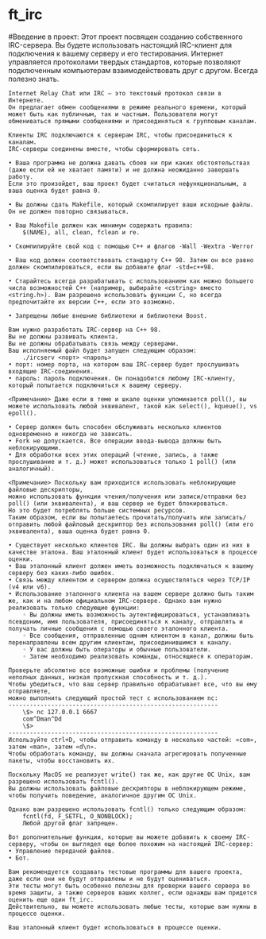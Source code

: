 # ft_irc

#Введение в проект:
	Этот проект посвящен созданию собственного IRC-сервера.
	Вы будете использовать настоящий IRC-клиент для подключения к вашему серверу и его тестирования.
	Интернет управляется протоколами твердых стандартов, которые позволяют подключенным компьютерам взаимодействовать друг с другом.
	Всегда полезно знать.

	Internet Relay Chat или IRC — это текстовый протокол связи в Интернете.
	Он предлагает обмен сообщениями в режиме реального времени, который может быть как публичным, так и частным. Пользователи могут обмениваться прямыми сообщениями и присоединяться к групповым каналам.

	Клиенты IRC подключаются к серверам IRC, чтобы присоединиться к каналам.
	IRC-серверы соединены вместе, чтобы сформировать сеть.

<!-- Требования Subject -->
	• Ваша программа не должна давать сбоев ни при каких обстоятельствах (даже если ей не хватает памяти) и не должна неожиданно завершать работу.
	Если это произойдет, ваш проект будет считаться нефункциональным, а ваша оценка будет равна 0.

	• Вы должны сдать Makefile, который скомпилирует ваши исходные файлы. Он не должен повторно связываться.

	• Ваш Makefile должен как минимум содержать правила:
		$(NAME), all, clean, fclean и re.

	• Скомпилируйте свой код с помощью C++ и флагов -Wall -Wextra -Werror

	• Ваш код должен соответствовать стандарту C++ 98. Затем он все равно должен скомпилироваться, если вы добавите флаг -std=c++98.

	• Старайтесь всегда разрабатывать с использованием как можно большего числа возможностей C++ (например, выбирайте <cstring> вместо <string.h>). Вам разрешено использовать функции C, но всегда предпочитайте их версии C++, если это возможно.

	• Запрещены любые внешние библиотеки и библиотеки Boost.

<!-- Требования проекта -->
	Вам нужно разработать IRC-сервер на C++ 98.
	Вы не должны развивать клиента.
	Вы не должны обрабатывать связь между серверами.
	Ваш исполняемый файл будет запущен следующим образом:
		./ircserv <порт> <пароль>
	• порт: номер порта, на котором ваш IRC-сервер будет прослушивать входящие IRC-соединения.
	• пароль: пароль подключения. Он понадобится любому IRC-клиенту, который попытается подключиться к вашему серверу.

	<Примечание> Даже если в теме и шкале оценки упоминается poll(), вы можете использовать любой эквивалент, такой как select(), kqueue(), vs epoll().

	• Сервер должен быть способен обслуживать несколько клиентов одновременно и никогда не зависать.
	• Fork не допускается. Все операции ввода-вывода должны быть неблокирующими.
	• Для обработки всех этих операций (чтение, запись, а также прослушивание и т. д.) может использоваться только 1 poll() (или аналогичный).

	<Примечание> Поскольку вам приходится использовать неблокирующие файловые дескрипторы,
	можно использовать функции чтения/получения или записи/отправки без poll() (или эквивалента), и ваш сервер не будет блокироваться.
	Но это будет потреблять больше системных ресурсов.
	Таким образом, если вы попытаетесь прочитать/получить или записать/отправить любой файловый дескриптор без использования poll() (или его эквивалента), ваша оценка будет равна 0.

	• Существует несколько клиентов IRC. Вы должны выбрать один из них в качестве эталона. Ваш эталонный клиент будет использоваться в процессе оценки.
	• Ваш эталонный клиент должен иметь возможность подключаться к вашему серверу без каких-либо ошибок.
	• Связь между клиентом и сервером должна осуществляться через TCP/IP (v4 или v6).
	• Использование эталонного клиента на вашем сервере должно быть таким же, как и на любом официальном IRC-сервере. Однако вам нужно реализовать только следующие функции:
		◦ Вы должны иметь возможность аутентифицироваться, устанавливать псевдоним, имя пользователя, присоединяться к каналу, отправлять и получать личные сообщения с помощью своего эталонного клиента.
		◦ Все сообщения, отправленные одним клиентом в канал, должны быть перенаправлены всем другим клиентам, присоединившимся к каналу.
		◦ У вас должны быть операторы и обычные пользователи.
		◦ Затем необходимо реализовать команды, относящиеся к операторам.

<!-- Тест -->
	Проверьте абсолютно все возможные ошибки и проблемы (получение неполных данных, низкая пропускная способность и т. д.).
	Чтобы убедиться, что ваш сервер правильно обрабатывает все, что вы ему отправляете,
	можно выполнить следующий простой тест с использованием nc:
	-----------------------------------------------------------
		\$> nc 127.0.0.1 6667
		com^Dman^Dd
		\$>
	-----------------------------------------------------------
	Используйте ctrl+D, чтобы отправить команду в несколько частей: «com», затем «man», затем «d\n».
	Чтобы обработать команду, вы должны сначала агрегировать полученные пакеты, чтобы восстановить их.

<!-- For MacOS only -->
	Поскольку MacOS не реализует write() так же, как другие ОС Unix, вам разрешено использовать fcntl().
	Вы должны использовать файловые дескрипторы в неблокирующем режиме, чтобы получить поведение, аналогичное другим ОС Unix.

	Однако вам разрешено использовать fcntl() только следующим образом:
		fcntl(fd, F_SETFL, O_NONBLOCK);
		Любой другой флаг запрещен.

<!-- Бонусы -->
	Вот дополнительные функции, которые вы можете добавить к своему IRC-серверу, чтобы он выглядел еще более похожим на настоящий IRC-сервер:
	• Управление передачей файлов.
	• Бот.

<!-- Представление и экспертная оценка -->
	Вам рекомендуется создавать тестовые программы для вашего проекта, даже если они не будут отправлены и не будут оцениваться.
	Эти тесты могут быть особенно полезны для проверки вашего сервера во время защиты, а также серверов ваших коллег, если однажды вам придется оценить еще один ft_irc.
	Действительно, вы можете использовать любые тесты, которые вам нужны в процессе оценки.

	Ваш эталонный клиент будет использоваться в процессе оценки.